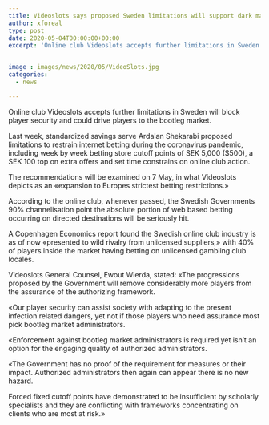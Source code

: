 ```yaml
---
title: Videoslots says proposed Sweden limitations will support dark market
author: xforeal 
type: post
date: 2020-05-04T00:00:00+00:00
excerpt: 'Online club Videoslots accepts further limitations in Sweden will block player security and could drive players to the dark market '


image : images/news/2020/05/VideoSlots.jpg
categories:
  - news

---
```

Online club Videoslots accepts further limitations in Sweden will block player security and could drive players to the bootleg market. 

Last week, standardized savings serve Ardalan Shekarabi proposed limitations to restrain internet betting during the coronavirus pandemic, including week by week betting store cutoff points of SEK 5,000 ($500), a SEK 100 top on extra offers and set time constrains on online club action. 

The recommendations will be examined on 7 May, in what Videoslots depicts as an &#171;expansion to Europes strictest betting restrictions.&#187; 

According to the online club, whenever passed, the Swedish Governments 90&percnt; channelisation point the absolute portion of web based betting occurring on directed destinations will be seriously hit. 

A Copenhagen Economics report found the Swedish online club industry is as of now &#171;presented to wild rivalry from unlicensed suppliers,&#187; with 40&percnt; of players inside the market having betting on unlicensed gambling club locales. 

Videoslots General Counsel, Ewout Wierda, stated: &#171;The progressions proposed by the Government will remove considerably more players from the assurance of the authorizing framework. 

&#171;Our player security can assist society with adapting to the present infection related dangers, yet not if those players who need assurance most pick bootleg market administrators. 

&#171;Enforcement against bootleg market administrators is required yet isn&#8217;t an option for the engaging quality of authorized administrators. 

&#171;The Government has no proof of the requirement for measures or their impact. Authorized administrators then again can appear there is no new hazard. 

Forced fixed cutoff points have demonstrated to be insufficient by scholarly specialists and they are conflicting with frameworks concentrating on clients who are most at risk.&#187;